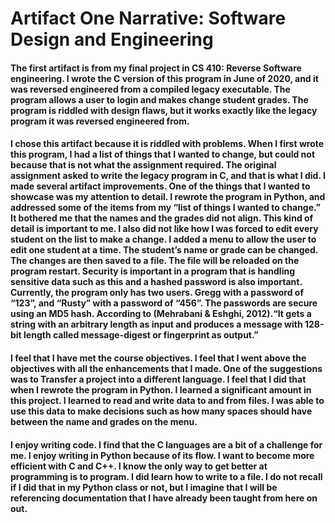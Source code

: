 # Artifact One Narrative: Software Design and Engineering

#### The first artifact is from my final project in CS 410: Reverse Software engineering. I wrote the C version of this program in June of 2020, and it was reversed engineered from a compiled legacy executable. The program allows a user to login and makes change student grades.  The program is riddled with design flaws, but it works exactly like the legacy program it was reversed engineered from.
#### I chose this artifact because it is riddled with problems. When I first wrote this program, I had a list of things that I wanted to change, but could not because that is not what the assignment required.  The original assignment asked to write the legacy program in C, and that is what I did. I made several artifact improvements. One of the things that I wanted to showcase was my attention to detail.  I rewrote the program in Python, and addressed some of the items from my “list of things I wanted to change.” It bothered me that the names and the grades did not align.  This kind of detail is important to me.  I also did not like how I was forced to edit every student on the list to make a change. I added a menu to allow the user to edit one student at a time.  The student’s name or grade can be changed.  The changes are then saved to a file.  The file will be reloaded on the program restart.  Security is important in a program that is handling sensitive data such as this and a hashed password is also important.  Currently, the program only has two users.  Gregg with a password of “123”, and “Rusty” with a password of “456”.  The passwords are secure using an MD5 hash. According to (Mehrabani & Eshghi, 2012).“It gets a string with an arbitrary length as input and produces a message with 128-bit length called message-digest or fingerprint as output.”

#### I feel that I have met the course objectives.  I feel that I went above the objectives with all the enhancements that I made.  One of the suggestions was to Transfer a project into a different language.  I feel that I did that when I rewrote the program in Python.    I learned a significant amount in this project.  I learned to read and write data to and from files.  I was able to use this data to make decisions such as how many spaces should have between the name and grades on the menu.
#### I enjoy writing code. I find that the C languages are a bit of a challenge for me.  I enjoy writing in Python because of its flow.  I want to become more efficient with C and C++. I know the only way to get better at programming is to program.   I did learn how to write to a file.  I do not recall if I did that in my Python class or not, but I imagine that I will be referencing documentation that I have already been taught from here on out.

